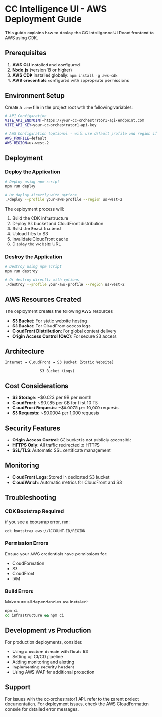 # CC Intelligence UI - AWS Deployment Guide

This guide explains how to deploy the CC Intelligence UI React frontend to AWS using CDK.

## Prerequisites

1. **AWS CLI** installed and configured
2. **Node.js** (version 18 or higher)
3. **AWS CDK** installed globally: `npm install -g aws-cdk`
4. **AWS credentials** configured with appropriate permissions

## Environment Setup

Create a `.env` file in the project root with the following variables:

```bash
# API Configuration
VITE_API_ENDPOINT=https://your-cc-orchestrator1-api-endpoint.com
VITE_API_KEY=your-cc-orchestrator1-api-key

# AWS Configuration (optional - will use default profile and region if not set)
AWS_PROFILE=default
AWS_REGION=us-west-2
```

## Deployment

### Deploy the Application

```bash
# Deploy using npm script
npm run deploy

# Or deploy directly with options
./deploy --profile your-aws-profile --region us-west-2
```

The deployment process will:
1. Build the CDK infrastructure
2. Deploy S3 bucket and CloudFront distribution
3. Build the React frontend
4. Upload files to S3
5. Invalidate CloudFront cache
6. Display the website URL

### Destroy the Application

```bash
# Destroy using npm script
npm run destroy

# Or destroy directly with options
./destroy --profile your-aws-profile --region us-west-2
```

## AWS Resources Created

The deployment creates the following AWS resources:

- **S3 Bucket**: For static website hosting
- **S3 Bucket**: For CloudFront access logs
- **CloudFront Distribution**: For global content delivery
- **Origin Access Control (OAC)**: For secure S3 access

## Architecture

```
Internet → CloudFront → S3 Bucket (Static Website)
                    ↓
                S3 Bucket (Logs)
```

## Cost Considerations

- **S3 Storage**: ~$0.023 per GB per month
- **CloudFront**: ~$0.085 per GB for first 10 TB
- **CloudFront Requests**: ~$0.0075 per 10,000 requests
- **S3 Requests**: ~$0.0004 per 1,000 requests

## Security Features

- **Origin Access Control**: S3 bucket is not publicly accessible
- **HTTPS Only**: All traffic redirected to HTTPS
- **SSL/TLS**: Automatic SSL certificate management

## Monitoring

- **CloudFront Logs**: Stored in dedicated S3 bucket
- **CloudWatch**: Automatic metrics for CloudFront and S3

## Troubleshooting

### CDK Bootstrap Required

If you see a bootstrap error, run:
```bash
cdk bootstrap aws://ACCOUNT-ID/REGION
```

### Permission Errors

Ensure your AWS credentials have permissions for:
- CloudFormation
- S3
- CloudFront
- IAM

### Build Errors

Make sure all dependencies are installed:
```bash
npm ci
cd infrastructure && npm ci
```

## Development vs Production

For production deployments, consider:
- Using a custom domain with Route 53
- Setting up CI/CD pipeline
- Adding monitoring and alerting
- Implementing security headers
- Using AWS WAF for additional protection

## Support

For issues with the cc-orchestrator1 API, refer to the parent project documentation.
For deployment issues, check the AWS CloudFormation console for detailed error messages. 